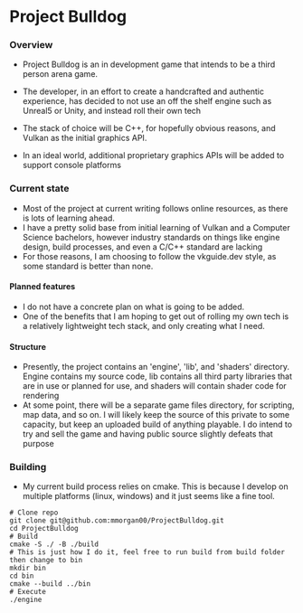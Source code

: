 # Project Bulldog

### Overview
- Project Bulldog is an in development game that intends to be a third person arena game.

- The developer, in an effort to create a handcrafted and authentic experience, has decided to not use an off the shelf engine such as Unreal5 or Unity, and instead roll their own tech
- The stack of choice will be C++, for hopefully obvious reasons, and Vulkan as the initial graphics API. 
- In an ideal world, additional proprietary graphics APIs will be added to support console platforms


### Current state
- Most of the project at current writing follows online resources, as there is lots of learning ahead.
- I have a pretty solid base from initial learning of Vulkan and a Computer Science bachelors, however industry standards on things like engine design, build processes, and even a C/C++ standard are lacking
- For those reasons, I am choosing to follow the vkguide.dev style, as some standard is better than none. 

#### Planned features
- I do not have a concrete plan on what is going to be added. 
- One of the benefits that I am hoping to get out of rolling my own tech is a relatively lightweight tech stack, and only creating what I need.


#### Structure
- Presently, the project contains an 'engine', 'lib', and 'shaders' directory. Engine contains my source code, lib contains all third party libraries that are in use or planned for use, and shaders will contain shader code for rendering
- At some point, there will be a separate game files directory, for scripting, map data, and so on. I will likely keep the source of this private to some capacity, but keep an uploaded build of anything playable. I do intend to try and sell the game and having public source slightly defeats that purpose
 


### Building
- My current build process relies on cmake. This is because I develop on multiple platforms (linux, windows) and it just seems like a fine tool.
```
# Clone repo
git clone git@github.com:mmorgan00/ProjectBulldog.git
cd ProjectBulldog
# Build
cmake -S ./ -B ./build
# This is just how I do it, feel free to run build from build folder then change to bin
mkdir bin
cd bin
cmake --build ../bin
# Execute 
./engine
```
